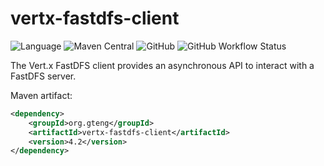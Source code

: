# vertx-fastdfs-client

![Language](https://img.shields.io/badge/Language-Java-b07219)
![Maven Central](https://img.shields.io/maven-central/v/org.gteng/vertx-fastdfs-client)
![GitHub](https://img.shields.io/github/license/gengteng/vertx-fastdfs-client)
![GitHub Workflow Status](https://img.shields.io/github/workflow/status/gengteng/vertx-fastdfs-client/Java%20CI%20with%20Maven)

The Vert.x FastDFS client provides an asynchronous API to interact with a FastDFS server.

Maven artifact:

```xml
<dependency>
    <groupId>org.gteng</groupId>
    <artifactId>vertx-fastdfs-client</artifactId>
    <version>4.2</version>
</dependency>
```
